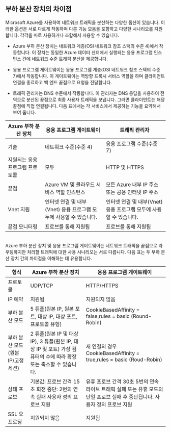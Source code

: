 ## 부하 분산 장치의 차이점

Microsoft Azure를 사용하여 네트워크 트래픽을 분산하는 다양한 옵션이 있습니다. 이러한 옵션은 서로 다르게 작동하며 다른 기능 모음을 포함하고 다양한 시나리오를 지원합니다. 각각을 따로 사용하거나 조합해서 사용할 수 있습니다.

- Azure 부하 분산 장치는 네트워크 계층(OSI 네트워크 참조 스택의 수준 4)에서 작동합니다. 이 장치는 동일한 Azure 데이터 센터에서 실행되는 응용 프로그램 인스턴스 간에 네트워크 수준 트래픽 분산을 제공합니다.

- 응용 프로그램 게이트웨이는 응용 프로그램 계층(OSI 네트워크 참조 스택의 수준 7)에서 작동합니다. 이 게이트웨이는 역방향 프록시 서비스 역할을 하며 클라이언트 연결을 종료하고 백 엔드 끝점으로 요청을 전달합니다.

- 	트래픽 관리자는 DNS 수준에서 작동합니다. 이 관리자는 DNS 응답을 사용하여 전역으로 분산된 끝점으로 최종 사용자 트래픽을 보냅니다. 그러면 클라이언트는 해당 끝점에 직접 연결됩니다. 다음 표에서는 각 서비스에서 제공하는 기능을 요약해서 보여 줍니다.

|Azure 부하 분산 장치 |	응용 프로그램 게이트웨이 | 트래픽 관리자 |
|---|---|---|
|기술| 네트워크 수준(수준 4) | 응용 프로그램 수준(수준 7) |	DNS 수준 |
| 지원되는 응용 프로그램 프로토콜 |	모두 | HTTP 및 HTTPS | 	모두(HTTP/S 끝점은 끝점 모니터링에 필요함) |
| 끝점 | Azure VM 및 클라우드 서비스 역할 인스턴스 | 모든 Azure 내부 IP 주소 또는 공용 인터넷 IP 주소 | Azure VM, 클라우드 서비스, Azure 웹앱 및 외부 끝점 |
| Vnet 지원 | 인터넷 연결 및 내부(Vnet) 응용 프로그램 모두에 사용할 수 있습니다. | 인터넷 연결 및 내부(Vnet) 응용 프로그램 모두에 사용할 수 있습니다. |	인터넷 연결 응용 프로그램만 지원 |
끝점 모니터링 | 프로브를 통해 지원됨 | 프로브를 통해 지원됨 | HTTP/HTTPS GET을 통해 지원됨 | 
<BR> Azure 부하 분산 장치 및 응용 프로그램 게이트웨이는 네트워크 트래픽을 끝점으로 라우팅하지만 처리할 트래픽에 대한 사용 시나리오는 서로 다릅니다. 다음 표는 두 부하 분산 장치 간의 차이점을 이해하는 데 유용합니다.


| 형식 | Azure 부하 분산 장치 | 응용 프로그램 게이트웨이 |
|---|---|---|
| 프로토콜 | UDP/TCP | HTTP/HTTPS |
| IP 예약 | 지원됨 | 지원되지 않음 | 
| 부하 분산 모드 | 5 튜플(원본 IP, 원본 포트, 대상 IP, 대상 포트, 프로토콜 유형) | CookieBasedAffinity = false,rules = basic (Round-Robin) | 
| 부하 분산 모드(원본 IP/고정 세션) | 2 튜플(원본 IP 및 대상 IP), 3 튜플(원본 IP, 대상 IP 및 포트) 가상 컴퓨터의 수에 따라 확장 또는 축소할 수 있습니다. | 새 연결의 경우 CookieBasedAffinity = true,rules = basic (Roud-Robin) |
| 상태 프로브 | 기본값: 프로브 간격 15초 회전 중단: 2번의 연속 실패 사용자 정의 프로브 지원 | 유휴 프로브 간격 30초 5번의 연속 라이브 트래픽 실패 또는 유휴 모드의 단일 프로브 실패 후 중단됩니다. 사용자 정의 프로브 지원 | 
| SSL 오프로딩 | 지원되지 않음 | 지원됨 | 


  

<!---HONumber=AcomDC_0323_2016-->